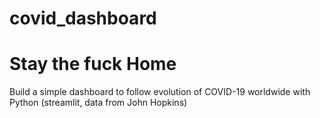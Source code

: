 # covid_dashboard

# Stay the fuck Home

Build a simple dashboard to follow evolution of COVID-19 worldwide with Python (streamlit, data from John Hopkins)
